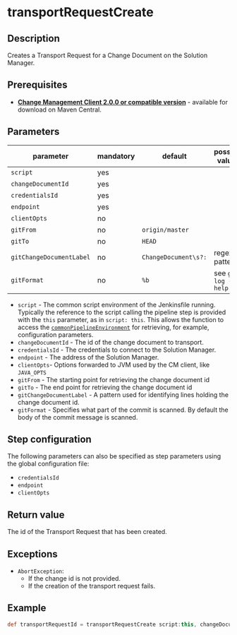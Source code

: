 # transportRequestCreate

## Description
Creates a Transport Request for a Change Document on the Solution Manager.

## Prerequisites
* **[Change Management Client 2.0.0 or compatible version](http://central.maven.org/maven2/com/sap/devops/cmclient/dist.cli/)** - available for download on Maven Central.

## Parameters
| parameter        | mandatory | default                                                | possible values    |
| -----------------|-----------|--------------------------------------------------------|--------------------|
| `script`        | yes       |                                                    |                    |
| `changeDocumentId`        | yes       |                                                    |                    |
| `credentialsId`  | yes       |                                                    |                    |
| `endpoint`        | yes       |                                                    |                    |
| `clientOpts`     | no       |                                                     |                     |
| `gitFrom`         | no        | `origin/master`                                        |                    |
| `gitTo`           | no        | `HEAD`                                                 |                    |
| `gitChangeDocumentLabel`        | no        | `ChangeDocument\s?:`                                   | regex pattern      |
| `gitFormat`        | no        | `%b`                                                   | see `git log --help` |

* `script` - The common script environment of the Jenkinsfile running. Typically the reference to the script calling the pipeline step is provided with the `this` parameter, as in `script: this`. This allows the function to access the [`commonPipelineEnvironment`](commonPipelineEnvironment.md) for retrieving, for example, configuration parameters.
* `changeDocumentId` - The id of the change document to transport.
* `credentialsId` - The credentials to connect to the Solution Manager.
* `endpoint` - The address of the Solution Manager.
* `clientOpts`- Options forwarded to JVM used by the CM client, like `JAVA_OPTS`
* `gitFrom` - The starting point for retrieving the change document id
* `gitTo` - The end point for retrieving the change document id
* `gitChangeDocumentLabel` - A pattern used for identifying lines holding the change document id.
* `gitFormat` - Specifies what part of the commit is scanned. By default the body of the commit message is scanned.

## Step configuration
The following parameters can also be specified as step parameters using the global configuration file:

* `credentialsId`
* `endpoint`
* `clientOpts`

## Return value
The id of the Transport Request that has been created.

## Exceptions
* `AbortException`:
    * If the change id is not provided.
    * If the creation of the transport request fails.

## Example
```groovy
def transportRequestId = transportRequestCreate script:this, changeDocumentId: '001'
```

